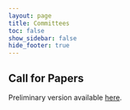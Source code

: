 ```yaml
---
layout: page
title: Committees
toc: false
show_sidebar: false
hide_footer: true
---
```


## Call for Papers

Preliminary version available [here](../files/cfp-2025.pdf).

